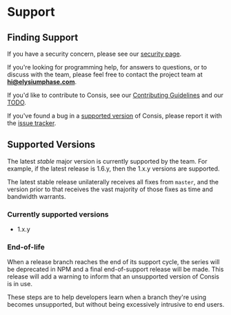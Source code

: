 # Support

## Finding Support
If you have a security concern,
please see our [security page](SECURITY.md).

If you're looking for programming help,
for answers to questions,
or to discuss with the team,
please feel free to contact the project team at **hi@elysiumphase.com**.

If you'd like to contribute to Consis,
see our [Contributing Guidelines](CONTRIBUTING.md)
and our [TODO](../TODO.md).

If you've found a bug in a [supported version](#supported-versions)
of Consis, please report it with the
[issue tracker](https://github.com/elysiumphase/consis/issues).

## Supported Versions
The latest *stable* major version is currently supported by the team.
For example, if the latest release is 1.6.y, then the 1.x.y versions are supported.

The latest stable release unilaterally receives all fixes from `master`,
and the version prior to that receives the vast majority of those fixes
as time and bandwidth warrants.

### Currently supported versions

- 1.x.y

### End-of-life
When a release branch reaches the end of its support cycle, the series
will be deprecated in NPM and a final end-of-support release will be
made. This release will add a warning to inform that an unsupported
version of Consis is in use.

These steps are to help developers learn when a branch they're
using becomes unsupported, but without being excessively intrusive
to end users.
